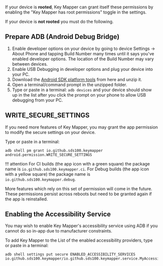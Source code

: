 If your device is **rooted**, Key Mapper can grant itself these permissions by enabling the "Key Mapper has root permissions" toggle in the settings.

If your device is **not rooted** you must do the following.

## Prepare ADB (Android Debug Bridge)

1. Enable developer options on your device by going to device Settings -> About Phone and tapping Build Number many times until it says you've enabled developer options. The location of the Build Number may vary between devices.
2. Enable USB Debugging in developer options and plug your device into your PC.
3. Download the [Android SDK platform tools](https://developer.android.com/studio/releases/platform-tools.html) from here and unzip it.
4. Open a terminal/command prompt in the unzipped folder.
5. Type  or paste in a terminal: `adb devices` and your device should show up in the list after you click the prompt on your phone to allow USB debugging from your PC.

## WRITE_SECURE_SETTINGS

If you need more features of Key Mapper, you may grant the app permission to modify the secure settings on your device.

Type or paste in a terminal:

```
adb shell pm grant io.github.sds100.keymapper android.permission.WRITE_SECURE_SETTINGS
```

!!! attention
    For CI builds (the app icon with a green square) the package name is `io.github.sds100.keymapper.ci`.
    For Debug builds (the app icon with a yellow square) the package name is `io.github.sds100.keymapper.debug`.

More features which rely on this set of permission will come in the future. These permissions persist across reboots but need to be granted again if the app is reinstalled.

## Enabling the Accessibility Service

You may wish to enable Key Mapper's accessibility service using ADB if you cannot do so in-app due to manufacturer constraints.

To add Key Mapper to the List of the enabled accessibility providers, type or paste in a terminal:

```
adb shell settings put secure ENABLED_ACCESSIBILITY_SERVICES io.github.sds100.keymapper/io.github.sds100.keymapper.service.MyAccessibilityService
```